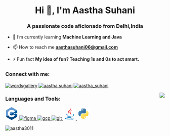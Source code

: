 <h1 align="center">Hi 👋, I'm Aastha Suhani</h1>
<h3 align="center">A passionate code aficionado from Delhi,India</h3>

- 🌱 I’m currently learning **Machine Learning and Java**

- 📫 How to reach me **aasthasuhani06@gmail.com**

- ⚡ Fun fact **My idea of fun? Teaching 1s and 0s to act smart.**

<h3 align="left">Connect with me:</h3>
<p align="left">
<a href="https://kaggle.com/wordsgallery" target="blank"><img align="center" src="https://raw.githubusercontent.com/rahuldkjain/github-profile-readme-generator/master/src/images/icons/Social/kaggle.svg" alt="wordsgallery" height="30" width="40" /></a>
<a href="https://www.hackerrank.com/aastha suhani" target="blank"><img align="center" src="https://raw.githubusercontent.com/rahuldkjain/github-profile-readme-generator/master/src/images/icons/Social/hackerrank.svg" alt="aastha suhani" height="30" width="40" /></a>
<a href="https://www.leetcode.com/aastha_suhani" target="blank"><img align="center" src="https://raw.githubusercontent.com/rahuldkjain/github-profile-readme-generator/master/src/images/icons/Social/leet-code.svg" alt="aastha_suhani" height="30" width="40" /></a>
</p>

<img align="right" height="200" src="https://media0.giphy.com/media/v1.Y2lkPTc5MGI3NjExbjl6anZtcm1sejhldGpkNTZzNzZmdmJkaTJqZTF5ZnE3MGhvZm4zciZlcD12MV9pbnRlcm5hbF9naWZfYnlfaWQmY3Q9cw/9OX9eBDj4E6Kex4hYf/giphy.gif"  />
<h3 align="left">Languages and Tools:</h3>
<p align="left"> <a href="https://www.w3schools.com/cpp/" target="_blank" rel="noreferrer"> <img src="https://raw.githubusercontent.com/devicons/devicon/master/icons/cplusplus/cplusplus-original.svg" alt="cplusplus" width="40" height="40"/> </a> <a href="https://www.figma.com/" target="_blank" rel="noreferrer"> <img src="https://www.vectorlogo.zone/logos/figma/figma-icon.svg" alt="figma" width="40" height="40"/> </a> <a href="https://cloud.google.com" target="_blank" rel="noreferrer"> <img src="https://www.vectorlogo.zone/logos/google_cloud/google_cloud-icon.svg" alt="gcp" width="40" height="40"/> </a> <a href="https://git-scm.com/" target="_blank" rel="noreferrer"> <img src="https://www.vectorlogo.zone/logos/git-scm/git-scm-icon.svg" alt="git" width="40" height="40"/> </a> <a href="https://www.java.com" target="_blank" rel="noreferrer"> <img src="https://raw.githubusercontent.com/devicons/devicon/master/icons/java/java-original.svg" alt="java" width="40" height="40"/> </a> <a href="https://www.python.org" target="_blank" rel="noreferrer"> <img src="https://raw.githubusercontent.com/devicons/devicon/master/icons/python/python-original.svg" alt="python" width="40" height="40"/> </a> </p>

<p><img align="center" src="https://github-readme-stats.vercel.app/api/top-langs?username=aastha3011&show_icons=true&locale=en&layout=compact" alt="aastha3011" /></p>
